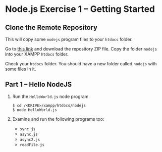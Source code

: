 # Node.js Exercise 1 – Getting Started


## Clone the Remote Repository

This will copy some ``nodejs`` program files to your ``htdocs`` folder.  

Go to [this link](https://github.com/barcaxi/ssp2022) and download the repository ZIP file.  Copy the folder ``nodejs`` into your XAMPP ``htdocs`` folder.

Check your ``htdocs`` folder.  You should have a new folder called ``nodejs`` with some files in it.



## Part 1 – Hello NodeJS

1.	Run the ``HelloWorld.js`` node program

    ```
	$ cd /<DRIVE>/xampp/htdocs/nodejs
	$ node HelloWorld.js

	```

1.	Examine and run the following programs too:

    - ``sync.js``
    - ``async.js``
    - ``async2.js``
	- ``readFile.js``
